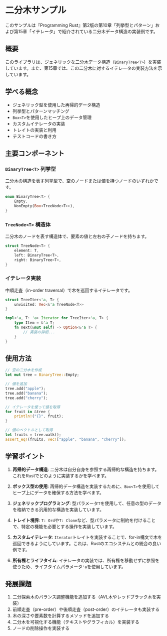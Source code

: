 # 二分木サンプル

このサンプルは『Programming Rust』第2版の第10章「列挙型とパターン」および第15章「イテレータ」で紹介されている二分木データ構造の実装例です。

## 概要

このライブラリは、ジェネリックな二分木データ構造（`BinaryTree<T>`）を実装しています。また、第15章では、この二分木に対するイテレータの実装方法を示しています。

## 学べる概念

- ジェネリック型を使用した再帰的データ構造
- 列挙型とパターンマッチング
- `Box<T>`を使用したヒープ上のデータ管理
- カスタムイテレータの実装
- トレイトの実装と利用
- テストコードの書き方

## 主要コンポーネント

### `BinaryTree<T>` 列挙型

二分木の構造を表す列挙型で、空のノードまたは値を持つノードのいずれかです。

```rust
enum BinaryTree<T> {
    Empty,
    NonEmpty(Box<TreeNode<T>>),
}
```

### `TreeNode<T>` 構造体

二分木のノードを表す構造体で、要素の値と左右の子ノードを持ちます。

```rust
struct TreeNode<T> {
    element: T,
    left: BinaryTree<T>,
    right: BinaryTree<T>,
}
```

### イテレータ実装

中順走査（in-order traversal）で木を巡回するイテレータです。

```rust
struct TreeIter<'a, T> {
    unvisited: Vec<&'a TreeNode<T>>
}

impl<'a, T: 'a> Iterator for TreeIter<'a, T> {
    type Item = &'a T;
    fn next(&mut self) -> Option<&'a T> {
        // 実装の詳細...
    }
}
```

## 使用方法

```rust
// 空の二分木を作成
let mut tree = BinaryTree::Empty;

// 値を追加
tree.add("apple");
tree.add("banana");
tree.add("cherry");

// イテレータを使って値を取得
for fruit in &tree {
    println!("{}", fruit);
}

// 値のベクトルとして取得
let fruits = tree.walk();
assert_eq!(fruits, vec!["apple", "banana", "cherry"]);
```

## 学習ポイント

1. **再帰的データ構造**: 二分木は自分自身を参照する再帰的な構造を持ちます。これをRustでどのように実装するかを学べます。

2. **ボックス型の使用**: 再帰的データ構造を実装するために、`Box<T>`を使用してヒープ上にデータを確保する方法を学べます。

3. **ジェネリックプログラミング**: 型パラメータ`T`を使用して、任意の型のデータを格納できる汎用的な構造を実装しています。

4. **トレイト境界**: `T: Ord`や`T: Clone`など、型パラメータに制約を付けることで、特定の機能を必要とする操作を実装しています。

5. **カスタムイテレータ**: `Iterator`トレイトを実装することで、for-in構文で木を巡回できるようにしています。これは、Rustのエコシステムとの統合の良い例です。

6. **所有権とライフタイム**: イテレータの実装では、所有権を移動せずに参照を使うため、ライフタイムパラメータ`'a`を使用しています。

## 発展課題

1. 二分探索木のバランス調整機能を追加する（AVL木やレッドブラック木を実装）
2. 前順走査（pre-order）や後順走査（post-order）のイテレータも実装する
3. 木の深さや要素数を計算するメソッドを追加する
4. 二分木を可視化する機能（テキストやグラフィカル）を実装する
5. ノードの削除操作を実装する 
